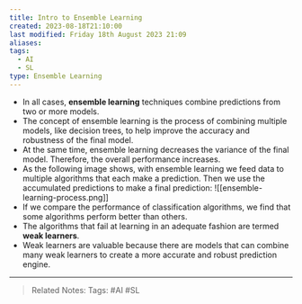 ```yaml
---
title: Intro to Ensemble Learning
created: 2023-08-18T21:10:00
last modified: Friday 18th August 2023 21:09
aliases: 
tags:
  - AI
  - SL
type: Ensemble Learning
---
```

- In all cases, **ensemble learning** techniques combine predictions from two or more models.
- The concept of ensemble learning is the process of combining multiple models, like decision trees, to help improve the accuracy and robustness of the final model. 
- At the same time, ensemble learning decreases the variance of the final model. Therefore, the overall performance increases.
- As the following image shows, with ensemble learning we feed data to multiple algorithms that each make a prediction. Then we use the accumulated predictions to make a final prediction:
![[ensemble-learning-process.png]]
- If we compare the performance of classification algorithms, we find that some algorithms perform better than others. 
- The algorithms that fail at learning in an adequate fashion are termed **weak learners**.
- Weak learners are valuable because there are models that can combine many weak learners to create a more accurate and robust prediction engine.
---
>Related Notes: 
>Tags: #AI #SL 
